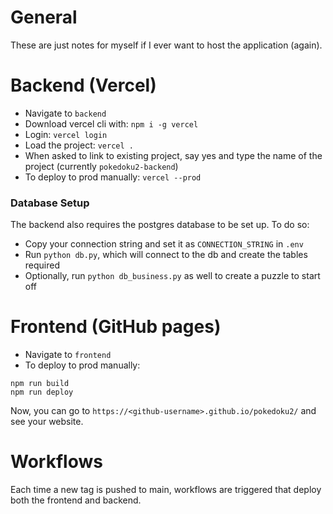 # General
These are just notes for myself if I ever want to host the application (again).

# Backend (Vercel)
- Navigate to `backend`
- Download vercel cli with: `npm i -g vercel`
- Login: `vercel login`
- Load the project: `vercel .`
- When asked to link to existing project, say yes and type the name of the project (currently `pokedoku2-backend`)
- To deploy to prod manually: `vercel --prod`

### Database Setup
The backend also requires the postgres database to be set up. To do so:
- Copy your connection string and set it as `CONNECTION_STRING` in `.env`
- Run `python db.py`, which will connect to the db and create the tables required
- Optionally, run `python db_business.py` as well to create a puzzle to start off

# Frontend (GitHub pages)
- Navigate to `frontend`
- To deploy to prod manually:
```
npm run build
npm run deploy
```
Now, you can go to `https://<github-username>.github.io/pokedoku2/` and see your website.

# Workflows
Each time a new tag is pushed to main, workflows are triggered
that deploy both the frontend and backend.
